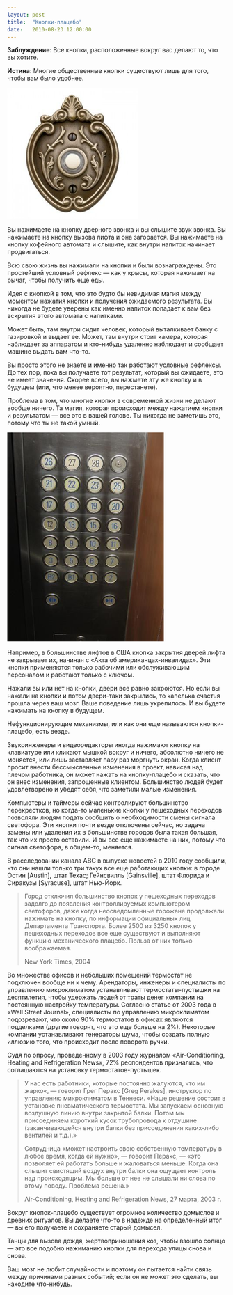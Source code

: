 ```yaml
---
layout: post
title:  "Кнопки-плацебо"
date:   2010-08-23 12:00:00
---
```

**Заблуждение**: Все кнопки, расположенные вокруг вас делают то, что вы хотите.

**Истина**: Многие общественные кнопки существуют лишь для того, чтобы вам было удобнее.

<img class="image image-right" src="/img/placebo-buttons/doorbell.jpg"/>

Вы нажимаете на кнопку дверного звонка и вы слышите звук звонка. Вы нажимаете на кнопку вызова лифта и она загорается. Вы нажимаете на кнопку кофейного автомата и слышите, как внутри напиток начинает продвигаться.

Всю свою жизнь вы нажимали на кнопки и были вознаграждены. Это простейший условный рефлекс — как у крысы, которая нажимает на рычаг, чтобы получить еще еды.

Идея с кнопкой в том, что это будто бы невидимая магия между моментом нажатия кнопки и получения ожидаемого результата. Вы никогда не будете уверены как именно напиток попадает к вам без вскрытия этого автомата с напитками.

Может быть, там внутри сидит человек, который выталкивает банку с газировкой и выдает ее. Может, там внутри стоит камера, которая наблюдает за аппаратом и кто-нибудь удаленно наблюдает и сообщает машине выдать вам что-то.

Вы просто этого не знаете и именно так работают условные рефлексы. До тех пор, пока вы получаете тот результат, который вы ожидаете, это не имеет значения. Скорее всего, вы нажмете эту же кнопку и в будущем (или, что менее вероятно, перестанете).

Проблема в том, что многие кнопки в современной жизни не делают вообще ничего. Та магия, которая происходит между нажатием кнопки и результатом — все это в вашей голове. Ты никогда не заметишь это, потому что ты не такой умный.

<img class="image image-left" src="/img/placebo-buttons/elevator.jpg"/>

Например, в большинстве лифтов в США кнопка закрытия дверей лифта не закрывает их, начиная с «Акта об американцах-инвалидах». Эти кнопки применяются только рабочими или обслуживающим персоналом и работают только с ключом.

Нажали вы или нет на кнопки, двери все равно закроются. Но если вы нажали на кнопки и потом двери-таки закрылись, то капелька счастья прошла через ваш мозг. Ваше поведение лишь укрепилось. И вы будете нажимать на кнопку в будущем.

Нефункционирующие механизмы, или как они еще называются кнопки-плацебо, есть везде.

Звукоинженеры и видеоредакторы иногда нажимают кнопку на клавиатуре или кликают мышкой вокруг и ничего, абсолютно ничего не меняется, или лишь заставляет пару раз моргнуть экран. Когда клиент просит внести бессмысленные изменения в проект, нависая над плечом работника, он может нажать на кнопку-плацебо и сказать, что он внес изменения, запрошенные клиентом. Большинство людей будет удовлетворено и убедят себя, что заметили малые изменения.

Компьютеры и таймеры сейчас контролируют большинство перекрестков, но когда-то маленькие кнопки у пешеходных переходов позволяли людям подать сообщить о необходимости смены сигнала светофора. Эти кнопки почти везде отключены сейчас, но задача замены или удаления их в большинстве городов была такая большая, так что их просто оставили. И вы все еще нажимаете на них, потому что сигнал светофора, в общем-то, меняется.

В расследовании канала ABC в выпуске новостей в 2010 году сообщили, что они нашли только три такух все еще работающих кнопки: в городе Остин [Austin], штат Техас; Гейнсвилль [Gainsville], штат Флорида и Сиракузы [Syracuse], штат Нью-Йорк.

<blockquote><p>Город отключил большинство кнопок у пешеходных переходов задолго до появления контроллируемых компьютером светофоров, даже когда неосведомленные горожане продолжали нажимать на кнопку, по информации официальных лиц Департамента Транспорта. Более 2500 из 3250 кнопок у пешеходных переходов все еще существуют и выполняют функцию механического плацебо. Польза от них только воображаемая.</p>
<footer>New York Times, 2004</footer></blockquote>

Во множестве офисов и небольших помещений термостат не подключен вообще ни к чему. Арендаторы, инженеры и специалисты по управлению микроклиматом устанавливают термостаты-пустышки на десятилетия, чтобы удержать людей от траты денег компании на постоянную настройку температуры. Согласно статье от 2003 года в «Wall Street Journal», специалисты по управлению микроклиматом подозревают, что около 90% термостатов в офисах являются подделками (другие говорят, что это еще больше на 2%). Некоторые компании устанавливают генераторы шума, чтобы создать полную иллюзию того, что происходит после поворота ручки.

Судя по опросу, проведенному в 2003 году журналом «﻿Air-Conditioning, Heating and Refrigeration News», 72% респондентов признались, что соглашаются на установку термостатов-пустышек.

<blockquote><p>У нас есть работники, которые постоянно жалуются, что им жарко«, — говорит Грег Перакс [Greg Perakes], инструктор по управлению микроклиматом в Теннеси. «Наше решение состоит в установке пневматического термостата. Мы запускаем основную воздушную линию внутри закрытой балки. Потом мы присоединяем короткий кусок трубопровода к отдушине (заканчивающейся внутри балки без присоединения каких-либо вентилей и т.д.).»</p>

<p>Сотрудница «может настроить свою собственную температуру в любое время, когда ей нужно», — говорит Перакс, — «это позволяет ей работать больше и жаловаться меньше. Когда она слышит свистящий воздух внутри балки она ощущает контроль над происходящим. Мы больше от нее не слышали ни слова по этому поводу. Проблема решена.»</p>
<footer>Air-Conditioning, Heating and Refrigeration News, 27 марта, 2003 г.</footer></blockquote>

Вокруг кнопок-плацебо существует огромное количество домыслов и древних ритуалов. Вы делаете что-то в надежде на определенный итог — вы его получаете и сохраняете старый домысел.

Танцы для вызова дождя, жертвоприношения коз, чтобы взошло солнцо — это все подобно нажиманию кнопки для перехода улицы снова и снова.

Ваш мозг не любит случайности и поэтому он пытается найти связь между причинами разных событий; если он не может это сделать, вы находите что-нибудь.
